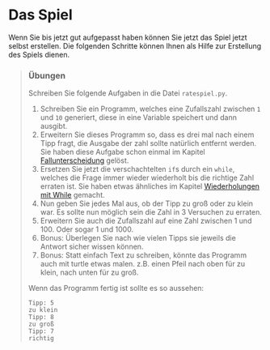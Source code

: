 # Das Spiel

Wenn Sie bis jetzt gut aufgepasst haben können Sie jetzt das Spiel jetzt selbst erstellen. Die folgenden Schritte können Ihnen als Hilfe zur Erstellung des Spiels dienen.

> ### Übungen
>
> Schreiben Sie folgende Aufgaben in die Datei `ratespiel.py`.
>
> 1. Schreiben Sie ein Programm, welches eine Zufallszahl zwischen `1` und `10` generiert, diese in eine Variable speichert und dann ausgibt.
> 2. Erweitern Sie dieses Programm so, dass es drei mal nach einem Tipp fragt, die Ausgabe der zahl sollte natürlich entfernt werden. Sie haben diese Aufgabe schon einmal im Kapitel [Fallunterscheidung](04.3-bedingtesausfuehren.md#Übung-zahlenratespiel) gelöst.
> 3. Ersetzen Sie jetzt die verschachtelten `if`s durch ein `while`, welches die Frage immer wieder wiederholt bis die richtige Zahl erraten ist. Sie haben etwas ähnliches im Kapitel [Wiederholungen mit While](04.4-wiederholungenwhile.md) gemacht.
> 4. Nun geben Sie jedes Mal aus, ob der Tipp zu groß oder zu klein war. Es sollte nun möglich sein die Zahl in 3 Versuchen zu erraten.
> 5. Erweitern Sie auch die Zufallszahl auf eine Zahl zwischen 1 und 100. Oder sogar 1 und 1000.
> 6. Bonus: Überlegen Sie nach wie vielen Tipps sie jeweils die Antwort sicher wissen können.
> 7. Bonus: Statt einfach Text zu schreiben, könnte das Programm auch mit turtle etwas malen. z.B. einen Pfeil nach oben für zu klein, nach unten für zu groß.
>
> Wenn das Programm fertig ist sollte es so aussehen:
>
> ```
> Tipp: 5
> zu klein
> Tipp: 8
> zu groß
> Tipp: 7
> richtig
> ```
